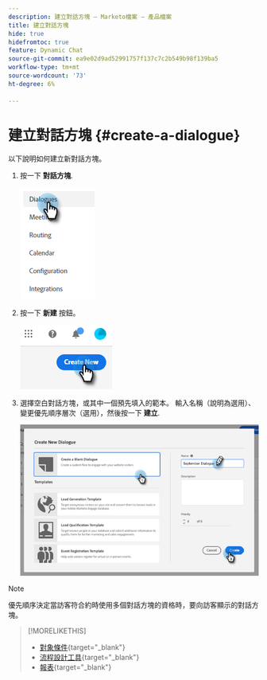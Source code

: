 ```yaml
---
description: 建立對話方塊 — Marketo檔案 — 產品檔案
title: 建立對話方塊
hide: true
hidefromtoc: true
feature: Dynamic Chat
source-git-commit: ea9e02d9ad52991757f137c7c2b549b98f139ba5
workflow-type: tm+mt
source-wordcount: '73'
ht-degree: 6%

---
```


# 建立對話方塊 {#create-a-dialogue}

以下說明如何建立新對話方塊。

1. 按一下 **對話方塊**.

   ![](assets/create-a-dialogue-1.png)

1. 按一下 **新建** 按鈕。

   ![](assets/create-a-dialogue-2.png)

1. 選擇空白對話方塊，或其中一個預先填入的範本。 輸入名稱（說明為選用）、變更優先順序層次（選用），然後按一下 **建立**.

   ![](assets/create-a-dialogue-3.png)

>[!NOTE]
>
>優先順序決定當訪客符合約時使用多個對話方塊的資格時，要向訪客顯示的對話方塊。

>[!MORELIKETHIS]
>
>* [對象條件](/help/marketo/product-docs/demand-generation/dynamic-chat/dialogues/audience-criteria.md){target="_blank"}
>* [流程設計工具](/help/marketo/product-docs/demand-generation/dynamic-chat/dialogues/stream-designer.md){target="_blank"}
>* [報表](/help/marketo/product-docs/demand-generation/dynamic-chat/dialogues/reports.md){target="_blank"}

